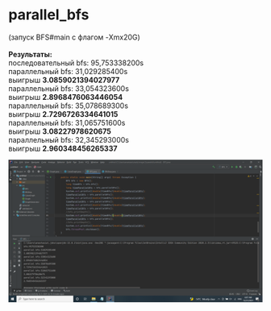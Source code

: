 # parallel_bfs
(запуск BFS#main с флагом -Xmx20G)\
\
**Результаты:**\
последовательный bfs: 95,753338200s\
параллельный bfs: 31,029285400s\
выигрыш **3.0859021394027977**\
параллельный bfs: 33,054323600s\
выигрыш **2.8968476063446054**\
параллельный bfs: 35,078689300s\
выигрыш **2.7296726334641015**\
параллельный bfs: 31,065751600s\
выигрыш **3.08227978620675**\
параллельный bfs: 32,345293000s\
выигрыш **2.960348456265337**

![Screen](bfs_res.png "Illustration")
